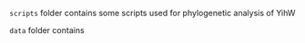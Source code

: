 `scripts` folder contains some scripts used for phylogenetic analysis of YihW

`data` folder contains 
